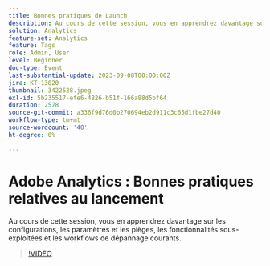 ```yaml
---
title: Bonnes pratiques de Launch
description: Au cours de cette session, vous en apprendrez davantage sur les configurations, les paramètres et les pièges, les fonctionnalités sous-exploitées et les workflows de dépannage courants.
solution: Analytics
feature-set: Analytics
feature: Tags
role: Admin, User
level: Beginner
doc-type: Event
last-substantial-update: 2023-09-08T00:00:00Z
jira: KT-13820
thumbnail: 3422528.jpeg
exl-id: 5b235517-efe6-4826-b51f-166a88d5bf64
duration: 2578
source-git-commit: a336f9d76d0b270694eb2d911c3c65d1fbe27d40
workflow-type: tm+mt
source-wordcount: '40'
ht-degree: 0%

---
```


# Adobe Analytics : Bonnes pratiques relatives au lancement

Au cours de cette session, vous en apprendrez davantage sur les configurations, les paramètres et les pièges, les fonctionnalités sous-exploitées et les workflows de dépannage courants.

>[!VIDEO](https://video.tv.adobe.com/v/3422528/?learn=on)
